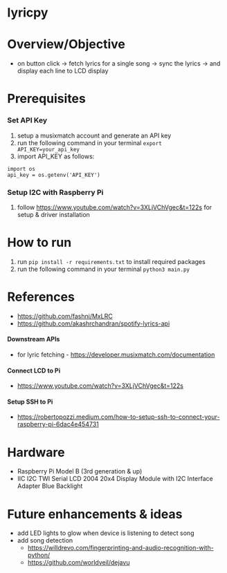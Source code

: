 # lyricpy

# Overview/Objective 
- on button click -> fetch lyrics for a single song -> sync the lyrics -> and display each line to LCD display

# Prerequisites 
### Set API Key 
1. setup a musixmatch account and generate an API key
2. run the following command in your terminal `export API_KEY=your_api_key`
3. import API_KEY as follows: 
```
import os
api_key = os.getenv('API_KEY')
```

### Setup I2C with Raspberry Pi 
1. follow https://www.youtube.com/watch?v=3XLjVChVgec&t=122s for setup & driver installation 

# How to run 
1. run `pip install -r requirements.txt` to install required packages 
2. run the following command in your terminal `python3 main.py` 

# References 
* https://github.com/fashni/MxLRC
* https://github.com/akashrchandran/spotify-lyrics-api

#### Downstream APIs
* for lyric fetching - https://developer.musixmatch.com/documentation 

#### Connect LCD to Pi
* https://www.youtube.com/watch?v=3XLjVChVgec&t=122s

#### Setup SSH to Pi
* https://robertopozzi.medium.com/how-to-setup-ssh-to-connect-your-raspberry-pi-6dac4e454731

# Hardware 
* Raspberry Pi Model B (3rd generation & up) 
* IIC I2C TWI Serial LCD 2004 20x4 Display Module with I2C Interface Adapter Blue Backlight

# Future enhancements & ideas
- add LED lights to glow when device is listening to detect song 
- add song detection 
  - https://willdrevo.com/fingerprinting-and-audio-recognition-with-python/
  - https://github.com/worldveil/dejavu
